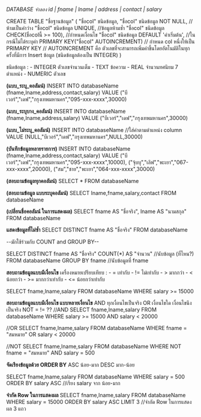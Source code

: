 _DATABASE จำลอง id | fname | lname | address | contact | salary_
<!-- สร้างตารางฐานข้อมูล -->

CREATE TABLE "ชื่อฐานข้อมูล" (
    "ชื่อcol" ชนิดข้อมูล,
    "ชื่อcol" ชนิดข้อมูล NOT NULL, //ห้ามเป็นค่าว่าง
    "ชื่อcol" ชนิดข้อมูล UNIQUE, //ข้อมูลห้ามซ้ำ
    "ชื่อcol" ชนิดข้อมูล CHECK(ชื่อcolนี้ >= 100), //กำหนดเงื่อนไข 
    "ชื่อcol" ชนิดข้อมูล DEFAULT 'ค่าเริ่มต้น', //ในกรณีไม่ได้ระบุค่า
    PRIMARY KEY("ชื่อcol" AUTOINCREMENT) // กำหนด col หนึ่งให้เป็น PRIMARY KEY
// AUTOINCREMENT คือ ตัวเลขที่จะสามารถเพิ่มค่าขึ้นโดยอัตโนมัติในทุกครั้งที่มีการ Insert ข้อมูล (ชนิดข้อมูลต้องเป็น INTEGER) 
)

ชนิดข้อมูล : 
    - INTEGER ตัวเลขจำนวนเต็ม
    - TEXT ข้อความ
    - REAL จำนวนทศนิยม 7 ตำแหน่ง
    - NUMERIC ตัวเลข
<!-- บันทึกข้อมูลลงในตาราง (INSERT) -->

**(แบบ_ระบุ_คอลัมน์)**
INSERT INTO databaseName (fname,lname,address,contact,salary)
VALUE ("บีเวอร์","เดฟ","กรุงเทพมหานคร","095-xxx-xxxx",30000)

**(แบบ_ระบุบาง_คอลัมน์)**
INSERT INTO databaseName (fname,lname,address,salary)
VALUE ("บีเวอร์","เดฟ","กรุงเทพมหานคร",30000)

**(แบบ_ไม่ระบุ_คอลัมน์)**
INSERT INTO databaseName
//ใส่ค่าตามตำแหน่ง column
VALUE (NULL,"บีเวอร์","เดฟ","กรุงเทพมหานคร",NULL,30000)

**(บันทึกข้อมูลหลายรายการ)**
INSERT INTO databaseName (fname,lname,address,contact,salary)
VALUE ("บีเวอร์","เดฟ","กรุงเทพมหานคร","095-xxx-xxxx",10000),
("จุ้บบุ","เลิฟ","พะเยา","067-xxx-xxxx",20000),
("สม","ชาย","พะเยา","064-xxx-xxxx",30000)

<!-- สอบถามข้อมูล (SELECT) -->

**(สอบถามข้อมูลทุกคอลัมน์)**
SELECT *
FROM databaseName

**(สอบถามข้อมูล แบบระบุคอลัมน์)**
SELECT lname,fname,salary,contact
FROM databaseName

**(เปลี่ยนชื่อคอลัมน์ ในการแสดงผล)**
SELECT fname AS "ชื่อจริง", lname AS "นามสกุล"
FROM databaseName

**แสดงข้อมูลที่ไม่ซ้ำ**
SELECT DISTINCT fname AS "ชื่อจริง"
FROM databaseName

--มักใช้ร่วมกับ COUNT and GROUP BY--

SELECT DISTINCT 
fname AS "ชื่อจริง"
COUNT(*) AS "จำนวน" //นับข้อมูล (ที่ไหน?)
FROM databaseName
GROUP BY fname //นับข้อมูลที่ fname

**สอบถามข้อมูลแบบมีเงื่อนไข**
เครื่องหมายเปรียบเทียบ :
	- = เท่ากับ
	- != ไม่เท่ากับ
	- > มากกว่า
 	- < น้อยกว่า
	- >= มากกว่าเท่ากับ
 	- <= น้อยกว่าเท่ากับ
	
SELECT fname,lname,salary
FROM databaseName
WHERE salary >= 15000

**สอบถามข้อมูลแบบมีเงื่อนไข แบบหลายเงื่อนไข**
AND ทุกเงื่อนไขเป็นจริง
OR	เงื่อนไขใด เงื่อนไขนึง เป็นจริง
NOT = != ??
//AND
SELECT fname,lname,salary
FROM databaseName
WHERE salary >= 15000 AND salary < 20000

//OR
SELECT fname,lname,salary
FROM databaseName
WHERE fname = "สมหมาย" OR salary < 20000

//NOT
SELECT fname,lname,salary
FROM databaseName
WHERE NOT fname = "สมหมาย" AND salary = 500

**จัดเรียงข้อมูลด้วย ORDER BY**
ASC น้อย-มาก
DESC มาก-น้อย

SELECT fname,lname,salary
FROM databaseName
WHERE salary = 500
ORDER BY salary ASC //เรียง salary จาก น้อย-มาก

**จำกัด Row ในการแสดงผล**
SELECT fname,lname,salary
FROM databaseName
WHERE salary = 15000
ORDER BY salary ASC
LIMIT 3 //จำกัด Row ในการแสดงผล 3 แถว






